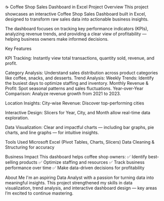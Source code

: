 ☕ Coffee Shop Sales Dashboard in Excel
Project Overview
This project showcases an interactive Coffee Shop Sales Dashboard built in Excel, designed to transform raw sales data into actionable business insights.

The dashboard focuses on tracking key performance indicators (KPIs), analyzing revenue trends, and providing a clear view of profitability — helping business owners make informed decisions.

Key Features

KPI Tracking: Instantly view total transactions, quantity sold, revenue, and profit.

Category Analysis: Understand sales distribution across product categories like coffee, snacks, and desserts.
Trend Analysis:
Weekly Trends: Identify the busiest days to optimize staffing and inventory.
Monthly Revenue & Profit: Spot seasonal patterns and sales fluctuations.
Year-over-Year Comparison: Analyze revenue growth from 2021 to 2023.

Location Insights:
City-wise Revenue: Discover top-performing cities

Interactive Design:
Slicers for Year, City, and Month allow real-time data exploration.

Data Visualization: Clear and impactful charts — including bar graphs, pie charts, and line graphs — for intuitive insights.

Tools Used
Microsoft Excel (Pivot Tables, Charts, Slicers)
Data Cleaning & Structuring for accuracy

Business Impact
This dashboard helps coffee shop owners:
✅ Identify best-selling products
✅ Optimize staffing and resources
✅ Track business performance over time
✅ Make data-driven decisions for profitability

About Me
I'm an aspiring Data Analyst with a passion for turning data into meaningful insights. This project strengthened my skills in data visualization, trend analysis, and interactive dashboard design — key areas I’m excited to continue mastering.

